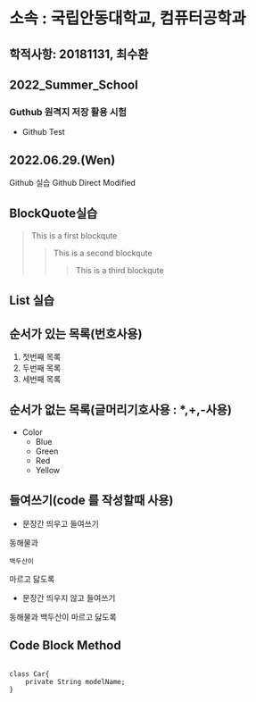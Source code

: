 소속 : 국립안동대학교, 컴퓨터공학과
===========================

학적사항: 20181131, 최수환
----------------------------------------

2022_Summer_School
------------------------------
### Guthub 원격지 저장 활용 시험
* Github Test
## 2022.06.29.(Wen)
Github 실습
Github Direct Modified

BlockQuote실습
---------------------------
>This is a first blockqute
>	>This is a second blockqute
>	>	>This is a third blockqute

List 실습
-----------------
## 순서가 있는 목록(번호사용)
1. 첫번째 목록
2. 두번째 목록
3. 세번째 목록

## 순서가 없는 목록(글머리기호사용 : *,+,-사용)
* Color
  * Blue
  * Green
  * Red
  * Yellow

들여쓰기(code 를 작성할때 사용)
--------------------
* 문장간 띄우고 들여쓰기

동해물과 

	백두산이

마르고 닳도록
* 문장간 띄우지 않고 들여쓰기

동해물과
	백두산이
마르고 닳도록

## Code Block Method

<pre>
<code>
class Car{
	private String modelName;
}
</code>
</pre>